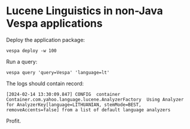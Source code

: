 # Lucene Linguistics in non-Java Vespa applications

Deploy the application package:
```shell
vespa deploy -w 100
```

Run a query:
```shell
vespa query 'query=Vespa' 'language=lt'
```

The logs should contain record:
```text
[2024-02-14 13:30:09.847] CONFIG  container        Container.com.yahoo.language.lucene.AnalyzerFactory	Using Analyzer for AnalyzerKey[language=LITHUANIAN, stemMode=BEST, removeAccents=false] from a list of default language analyzers
```

Profit.
